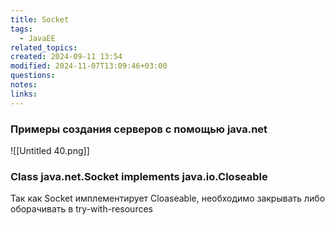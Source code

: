 ```yaml
---
title: Socket
tags:
  - JavaEE
related_topics: 
created: 2024-09-11 13:54
modified: 2024-11-07T13:09:46+03:00
questions: 
notes: 
links: 
---
```


### Примеры создания серверов с помощью java.net

![[Untitled 40.png]]

### Class java.net.Socket implements java.io.Closeable

Так как Socket имплементирует Cloaseable, необходимо закрывать либо оборачивать в try-with-resources

  

  

